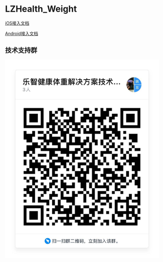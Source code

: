 
# LZHealth_Weight



[iOS接入文档](README_iOS.md "iOS接入文档")

[Android接入文档](README_android.md "Android接入文档")


## 技术支持群
![add image](support.png)
